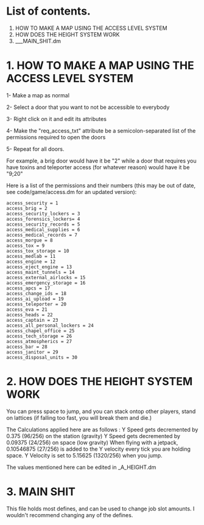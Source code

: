 # List of contents.
1. HOW TO MAKE A MAP USING THE ACCESS LEVEL SYSTEM
2. HOW DOES THE HEIGHT SYSTEM WORK
3. ___MAIN_SHIT.dm

# 1. HOW TO MAKE A MAP USING THE ACCESS LEVEL SYSTEM
1- Make a map as normal

2- Select a door that you want to not be accessible to everybody

3- Right click on it and edit its attributes

4- Make the "req_access_txt" attribute be a semicolon-separated list of the permissions required to open the doors

5- Repeat for all doors.


For example, a brig door would have it be "2" while a door that requires you have toxins and teleporter access (for whatever reason) would have it be "9;20"

Here is a list of the permissions and their numbers (this may be out of date, see code/game/access.dm for an updated version):

	access_security = 1
	access_brig = 2
	access_security_lockers = 3
	access_forensics_lockers= 4
	access_security_records = 5
	access_medical_supplies = 6
	access_medical_records = 7
	access_morgue = 8
	access_tox = 9
	access_tox_storage = 10
	access_medlab = 11
	access_engine = 12
	access_eject_engine = 13
	access_maint_tunnels = 14
	access_external_airlocks = 15
	access_emergency_storage = 16
	access_apcs = 17
	access_change_ids = 18
	access_ai_upload = 19
	access_teleporter = 20
	access_eva = 21
	access_heads = 22
	access_captain = 23
	access_all_personal_lockers = 24
	access_chapel_office = 25
	access_tech_storage = 26
	access_atmospherics = 27
	access_bar = 28
	access_janitor = 29
	access_disposal_units = 30

# 2. HOW DOES THE HEIGHT SYSTEM WORK
You can press space to jump, and you can stack ontop other players, stand on lattices (if falling too fast, you will break them and die.)

The Calculations applied here are as follows :
	Y Speed gets decremented by 0.375      (96/256)   on the station (gravity)
	Y Speed gets decremented by 0.09375    (24/256)   on space (low gravity)
	When flying with a jetpack, 0.10546875 (27/256)   is added to the Y velocity every tick you are holding space.
	Y Velocity is set to        5.15625    (1320/256) when you jump.
 
 
 
The values mentioned here can be edited in _A_HEIGHT.dm

# 3. MAIN SHIT
This file holds most defines, and can be used to change job slot amounts. I wouldn't recommend changing any of the defines.
